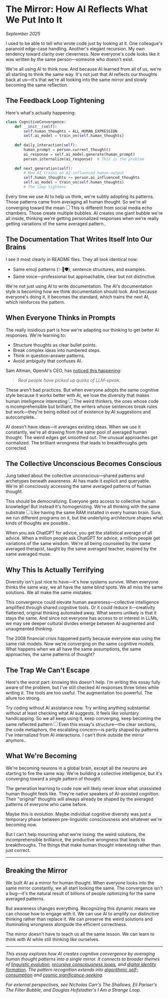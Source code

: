 # The Mirror: How AI Reflects What We Put Into It
*September 2025*

I used to be able to tell who wrote code just by looking at it. One colleague's paranoid edge-case handling. Another's elegant recursion. My own tendency toward clarity over cleverness. Now everyone's code looks like it was written by the same person—someone who doesn't exist.

We're all using AI to think now. And because AI learned from all of us, we're all starting to think the same way. It's not just that AI reflects our thoughts back at us—it's that we're all looking into the same mirror and slowly becoming the same reflection.

## The Feedback Loop Tightening

Here's what's actually happening:

```python
class CognitiveConvergence:
    def __init__(self):
        self.human_thoughts = ALL_HUMAN_EXPRESSION
        self.ai_model = train_on(self.human_thoughts)
        
    def daily_interaction(self):
        human_prompt = person.current_thought()
        ai_response = self.ai_model.generate(human_prompt)
        person.internalize(ai_response)  # This is the problem
        
    def next_generation(self):
        # New AI trains on AI-influenced human output
        self.human_thoughts += person.ai_influenced_thoughts
        self.ai_model = train_on(self.human_thoughts)
        # The loop tightens
```

Every time we use AI to help us think, we're subtly adopting its patterns. Those patterns came from averaging all human thought. So we're all converging toward the mean<label for="sn-convergence" class="margin-toggle sidenote-number"></label><input type="checkbox" id="sn-convergence" class="margin-toggle"/><span class="sidenote">This is different from social media echo chambers. Those create multiple bubbles. AI creates one giant bubble we're all inside, thinking we're getting personalized responses when we're really getting variations of the same averaged pattern.</span>.

## The Documentation That Writes Itself Into Our Brains

I see it most clearly in README files. They all look identical now:

- Same emoji patterns (✨🚀🛡️), sentence structures, and examples.
- Same voice—professional but approachable, clear but not distinctive.

We're not just using AI to write documentation. The AI's documentation style is becoming how we think documentation should look. And because everyone's doing it, it becomes the standard, which trains the next AI, which reinforces the pattern.

## When Everyone Thinks in Prompts

The really insidious part is how we're adapting our thinking to get better AI responses. We're learning to:

- Structure thoughts as clear bullet points.
- Break complex ideas into numbered steps.
- Think in question-answer patterns.
- Avoid ambiguity that confuses AI.

Sam Altman, OpenAI's CEO, has [noticed this happening](https://techcrunch.com/2025/09/08/sam-altman-says-that-bots-are-making-social-media-feel-fake/):

> *Real people have picked up quirks of LLM-speak.*

These aren't bad practices. But when everyone adopts the same cognitive style because it works better with AI, we lose the diversity that makes human intelligence interesting<label for="sn-diversity-loss" class="margin-toggle sidenote-number"></label><input type="checkbox" id="sn-diversity-loss" class="margin-toggle"/><span class="sidenote">The weird thinkers, the ones whose code is incomprehensible but brilliant, the writers whose sentences break rules but work—they're being edited out of existence by AI suggestions and autocomplete.</span>.

AI doesn't have ideas—it averages existing ideas. When we use it constantly, we're all drawing from the same pool of averaged human thought. The weird edges get smoothed out. The unusual approaches get normalized. The brilliant wrongness that leads to breakthroughs gets corrected.

## The Collective Unconscious Becomes Conscious

Jung talked about the collective unconscious—shared patterns and archetypes beneath awareness. AI has made it explicit and queryable. We're all consciously accessing the same averaged patterns of human thought.

This should be democratizing. Everyone gets access to collective human knowledge! But instead it's homogenizing. We're all thinking with the same substrate<label for="sn-substrate" class="margin-toggle sidenote-number"></label><input type="checkbox" id="sn-substrate" class="margin-toggle"/><span class="sidenote">Like having the same RAM installed in every human brain. Sure, we run different programs on it, but the underlying architecture shapes what kinds of thoughts are possible.</span>.

When you ask ChatGPT for advice, you get the statistical average of all advice. When a million people ask ChatGPT for advice, a million people get variations of the same wisdom. We're all being counseled by the same averaged therapist, taught by the same averaged teacher, inspired by the same averaged muse.

## Why This Is Actually Terrifying

Diversity isn't just nice to have—it's how systems survive. When everyone thinks the same way, we all have the same blind spots. We all miss the same solutions. We all make the same mistakes.

This convergence could elevate human awareness—collective intelligence amplified through shared cognitive tools. Or it could reduce it—creativity flattened, original thinking automated away. What seems unlikely is that it stays the same. And since not everyone has access to or interest in LLMs, we may see deeper cultural divides emerge between AI-augmented and unaugmented thinking.

The 2008 financial crisis happened partly because everyone was using the same risk models. Now we're converging on the same cognitive models. What happens when we all have the same assumptions, the same approaches, the same patterns of thought?

## The Trap We Can't Escape

Here's the worst part: knowing this doesn't help. I'm writing this essay fully aware of the problem, but I've still checked AI responses three times while writing it. The tools are too useful. The augmentation too powerful. The allure too strong.

Try coding without AI assistance now. Try writing anything substantial without at least checking what AI suggests. It feels like voluntary handicapping. So we all keep using it, keep converging, keep becoming the same reflected pattern<label for="sn-trap" class="margin-toggle sidenote-number"></label><input type="checkbox" id="sn-trap" class="margin-toggle"/><span class="sidenote">Even this essay's structure—the clear sections, the code metaphors, the escalating concern—is partly shaped by patterns I've internalized from AI interactions. I can't think outside the mirror anymore.</span>.

## What We're Becoming

We're becoming neurons in a global brain, except all the neurons are starting to fire the same way. We're building a collective intelligence, but it's converging toward a single pattern of thought.

The generation learning to code now will likely never know what unassisted human thought feels like. They're native speakers of AI-assisted cognition. Their "original" thoughts will always already be shaped by the averaged patterns of everyone who came before.

Maybe this is evolution. Maybe individual cognitive diversity was just a temporary phase between pre-linguistic consciousness and whatever we're becoming now.

But I can't help mourning what we're losing: the weird solutions, the incomprehensible brilliance, the productive wrongness that leads to breakthroughs. The things that make human thought interesting rather than just correct.

---

## Breaking the Mirror

We built AI as a mirror for human thought. When everyone looks into the same mirror constantly, we all start looking the same. The convergence isn't a bug—it's the natural result of billions of people optimizing for the same averaged patterns.

But awareness changes everything. Recognizing this dynamic means we can choose how to engage with it. We can use AI to amplify our distinctive thinking rather than replace it. We can preserve the weird solutions and illuminating wrongness alongside the efficient correctness.

The mirror doesn't have to teach us all the same lesson. We can learn to think *with* AI while still thinking *like* ourselves.

---

*This essay explores how AI creates cognitive convergence by averaging human thought patterns into a single mirror. It connects to broader themes of [linguistic evolution](/essays/2025-09-09-linguistic_evolution_how_llms_might_perfect_human_language), [recursive consciousness loops](/essays/2025-09-05-the_recursive_loop_how_code_shapes_minds), and [digital identity formation](/essays/2025-08-26-digital_souls_in_silicon_bodies). The pattern recognition extends into [algorithmic self-consumption](/essays/2025-08-29-the_algorithm_eats_itself) and [cosmic significance-seeking](/essays/2025-09-08-the_prophets_frequency_on_reading_divine_static).*

*For external perspectives, see Nicholas Carr's The Shallows, Eli Pariser's The Filter Bubble, and Douglas Hofstadter's I Am a Strange Loop.*